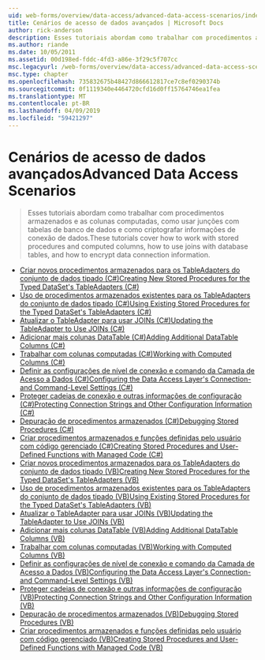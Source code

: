 ```yaml
---
uid: web-forms/overview/data-access/advanced-data-access-scenarios/index
title: Cenários de acesso de dados avançados | Microsoft Docs
author: rick-anderson
description: Esses tutoriais abordam como trabalhar com procedimentos armazenados e as colunas computadas, como usar junções com tabelas de banco de dados e como criptografar as informações de conexão de dados...
ms.author: riande
ms.date: 10/05/2011
ms.assetid: 00d198ed-fddc-4fd3-a86e-3f29c5f707cc
msc.legacyurl: /web-forms/overview/data-access/advanced-data-access-scenarios
msc.type: chapter
ms.openlocfilehash: 735832675b48427d866612817ce7c8ef0290374b
ms.sourcegitcommit: 0f1119340e4464720cfd16d0ff15764746ea1fea
ms.translationtype: MT
ms.contentlocale: pt-BR
ms.lasthandoff: 04/09/2019
ms.locfileid: "59421297"
---
```

# <a name="advanced-data-access-scenarios"></a><span data-ttu-id="dd5a6-103">Cenários de acesso de dados avançados</span><span class="sxs-lookup"><span data-stu-id="dd5a6-103">Advanced Data Access Scenarios</span></span>

> <span data-ttu-id="dd5a6-104">Esses tutoriais abordam como trabalhar com procedimentos armazenados e as colunas computadas, como usar junções com tabelas de banco de dados e como criptografar informações de conexão de dados.</span><span class="sxs-lookup"><span data-stu-id="dd5a6-104">These tutorials cover how to work with stored procedures and computed columns, how to use joins with database tables, and how to encrypt data connection information.</span></span>


- [<span data-ttu-id="dd5a6-105">Criar novos procedimentos armazenados para os TableAdapters do conjunto de dados tipado (C#)</span><span class="sxs-lookup"><span data-stu-id="dd5a6-105">Creating New Stored Procedures for the Typed DataSet's TableAdapters (C#)</span></span>](creating-new-stored-procedures-for-the-typed-dataset-s-tableadapters-cs.md)
- [<span data-ttu-id="dd5a6-106">Uso de procedimentos armazenados existentes para os TableAdapters do conjunto de dados tipado (C#)</span><span class="sxs-lookup"><span data-stu-id="dd5a6-106">Using Existing Stored Procedures for the Typed DataSet's TableAdapters (C#)</span></span>](using-existing-stored-procedures-for-the-typed-dataset-s-tableadapters-cs.md)
- [<span data-ttu-id="dd5a6-107">Atualizar o TableAdapter para usar JOINs (C#)</span><span class="sxs-lookup"><span data-stu-id="dd5a6-107">Updating the TableAdapter to Use JOINs (C#)</span></span>](updating-the-tableadapter-to-use-joins-cs.md)
- [<span data-ttu-id="dd5a6-108">Adicionar mais colunas DataTable (C#)</span><span class="sxs-lookup"><span data-stu-id="dd5a6-108">Adding Additional DataTable Columns (C#)</span></span>](adding-additional-datatable-columns-cs.md)
- [<span data-ttu-id="dd5a6-109">Trabalhar com colunas computadas (C#)</span><span class="sxs-lookup"><span data-stu-id="dd5a6-109">Working with Computed Columns (C#)</span></span>](working-with-computed-columns-cs.md)
- [<span data-ttu-id="dd5a6-110">Definir as configurações de nível de conexão e comando da Camada de Acesso a Dados (C#)</span><span class="sxs-lookup"><span data-stu-id="dd5a6-110">Configuring the Data Access Layer's Connection- and Command-Level Settings (C#)</span></span>](configuring-the-data-access-layer-s-connection-and-command-level-settings-cs.md)
- [<span data-ttu-id="dd5a6-111">Proteger cadeias de conexão e outras informações de configuração (C#)</span><span class="sxs-lookup"><span data-stu-id="dd5a6-111">Protecting Connection Strings and Other Configuration Information (C#)</span></span>](protecting-connection-strings-and-other-configuration-information-cs.md)
- [<span data-ttu-id="dd5a6-112">Depuração de procedimentos armazenados (C#)</span><span class="sxs-lookup"><span data-stu-id="dd5a6-112">Debugging Stored Procedures (C#)</span></span>](debugging-stored-procedures-cs.md)
- [<span data-ttu-id="dd5a6-113">Criar procedimentos armazenados e funções definidas pelo usuário com código gerenciado (C#)</span><span class="sxs-lookup"><span data-stu-id="dd5a6-113">Creating Stored Procedures and User-Defined Functions with Managed Code (C#)</span></span>](creating-stored-procedures-and-user-defined-functions-with-managed-code-cs.md)
- [<span data-ttu-id="dd5a6-114">Criar novos procedimentos armazenados para os TableAdapters do conjunto de dados tipado (VB)</span><span class="sxs-lookup"><span data-stu-id="dd5a6-114">Creating New Stored Procedures for the Typed DataSet's TableAdapters (VB)</span></span>](creating-new-stored-procedures-for-the-typed-dataset-s-tableadapters-vb.md)
- [<span data-ttu-id="dd5a6-115">Uso de procedimentos armazenados existentes para os TableAdapters do conjunto de dados tipado (VB)</span><span class="sxs-lookup"><span data-stu-id="dd5a6-115">Using Existing Stored Procedures for the Typed DataSet's TableAdapters (VB)</span></span>](using-existing-stored-procedures-for-the-typed-dataset-s-tableadapters-vb.md)
- [<span data-ttu-id="dd5a6-116">Atualizar o TableAdapter para usar JOINs (VB)</span><span class="sxs-lookup"><span data-stu-id="dd5a6-116">Updating the TableAdapter to Use JOINs (VB)</span></span>](updating-the-tableadapter-to-use-joins-vb.md)
- [<span data-ttu-id="dd5a6-117">Adicionar mais colunas DataTable (VB)</span><span class="sxs-lookup"><span data-stu-id="dd5a6-117">Adding Additional DataTable Columns (VB)</span></span>](adding-additional-datatable-columns-vb.md)
- [<span data-ttu-id="dd5a6-118">Trabalhar com colunas computadas (VB)</span><span class="sxs-lookup"><span data-stu-id="dd5a6-118">Working with Computed Columns (VB)</span></span>](working-with-computed-columns-vb.md)
- [<span data-ttu-id="dd5a6-119">Definir as configurações de nível de conexão e comando da Camada de Acesso a Dados (VB)</span><span class="sxs-lookup"><span data-stu-id="dd5a6-119">Configuring the Data Access Layer's Connection- and Command-Level Settings (VB)</span></span>](configuring-the-data-access-layer-s-connection-and-command-level-settings-vb.md)
- [<span data-ttu-id="dd5a6-120">Proteger cadeias de conexão e outras informações de configuração (VB)</span><span class="sxs-lookup"><span data-stu-id="dd5a6-120">Protecting Connection Strings and Other Configuration Information (VB)</span></span>](protecting-connection-strings-and-other-configuration-information-vb.md)
- [<span data-ttu-id="dd5a6-121">Depuração de procedimentos armazenados (VB)</span><span class="sxs-lookup"><span data-stu-id="dd5a6-121">Debugging Stored Procedures (VB)</span></span>](debugging-stored-procedures-vb.md)
- [<span data-ttu-id="dd5a6-122">Criar procedimentos armazenados e funções definidas pelo usuário com código gerenciado (VB)</span><span class="sxs-lookup"><span data-stu-id="dd5a6-122">Creating Stored Procedures and User-Defined Functions with Managed Code (VB)</span></span>](creating-stored-procedures-and-user-defined-functions-with-managed-code-vb.md)
